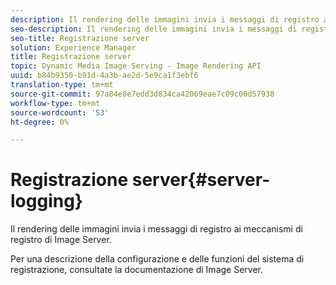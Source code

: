 ```yaml
---
description: Il rendering delle immagini invia i messaggi di registro ai meccanismi di registro di Image Server.
seo-description: Il rendering delle immagini invia i messaggi di registro ai meccanismi di registro di Image Server.
seo-title: Registrazione server
solution: Experience Manager
title: Registrazione server
topic: Dynamic Media Image Serving - Image Rendering API
uuid: b84b9350-b91d-4a3b-ae2d-5e9ca1f3ebf6
translation-type: tm+mt
source-git-commit: 97a84e8e7edd3d834ca42069eae7c09c00d57938
workflow-type: tm+mt
source-wordcount: '53'
ht-degree: 0%

---
```



# Registrazione server{#server-logging}

Il rendering delle immagini invia i messaggi di registro ai meccanismi di registro di Image Server.

Per una descrizione della configurazione e delle funzioni del sistema di registrazione, consultate la documentazione di Image Server.
